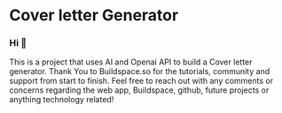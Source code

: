# Cover letter Generator 
### Hi 👋
This is a project that uses AI and Openai API to build a Cover letter generator. Thank You to Buildspace.so for the tutorials, community and support from start to finish. 
Feel free to reach out with any comments or concerns regarding the web app, Buildspace, github, future projects or anything technology related!

